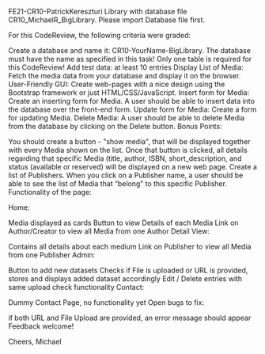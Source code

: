 FE21-CR10-PatrickKereszturi
Library with database file CR10_MichaelR_BigLibrary. Please import Database file first.

For this CodeReview, the following criteria were graded:

Create a database and name it: CR10-YourName-BigLibrary. The database must have the name as specified in this task! Only one table is required for this CodeReview!
Add test data: at least 10 entries
Display List of Media: Fetch the media data from your database and display it on the browser.
User-Friendly GUI: Create web-pages with a nice design using the Bootstrap framework or just HTML/CSS/JavaScript.
Insert form for Media: Create an inserting form for Media. A user should be able to insert data into the database over the front-end form.
Update form for Media: Create a form for updating Media.
Delete Media: A user should be able to delete Media from the database by clicking on the Delete button.
Bonus Points:

You should create a button - "show media", that will be displayed together with every Media shown on the list. Once that button is clicked, all details regarding that specific Media (title, author, ISBN, short_description, and status (available or reserved) will be displayed on a new web page.
Create a list of Publishers. When you click on a Publisher name, a user should be able to see the list of Media that “belong” to this specific Publisher.
Functionality of the page:

Home:

Media displayed as cards
Button to view Details of each Media
Link on Author/Creator to view all Media from one Author
Detail View:

Contains all details about each medium
Link on Publisher to view all Media from one Publisher
Admin:

Button to add new datasets
Checks if File is uploaded or URL is provided, stores and displays added dataset accordingly
Edit / Delete entries with same upload check functionality
Contact:

Dummy Contact Page, no functionality yet
Open bugs to fix:

if both URL and File Upload are provided, an error message should appear
Feedback welcome!

Cheers, Michael
